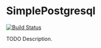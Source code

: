 # SimplePostgresql

[![Build Status](https://travis-ci.org/githubuser/SimplePostgresql.png)](https://travis-ci.org/githubuser/SimplePostgresql)

TODO Description.
